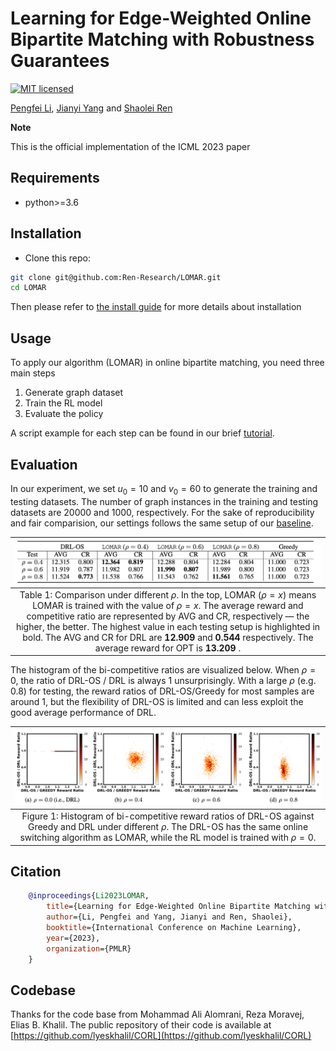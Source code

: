 # Learning for Edge-Weighted Online Bipartite Matching with Robustness Guarantees

[![MIT licensed](https://img.shields.io/badge/license-MIT-brightgreen.svg)](LICENSE)

[Pengfei Li](https://www.cs.ucr.edu/~pli081/), [Jianyi Yang](https://jyang-ai.github.io/) and [Shaolei Ren](https://intra.ece.ucr.edu/~sren/)

**Note**

This is the official implementation of the ICML 2023 paper 

## Requirements

* python>=3.6

## Installation
* Clone this repo:
```bash
git clone git@github.com:Ren-Research/LOMAR.git
cd LOMAR
```
Then please refer to [the install guide](INSTALL.md) for more details about installation

## Usage 
To apply our algorithm (LOMAR) in online bipartite matching, you need three main steps

1. Generate graph dataset
2. Train the RL model
3. Evaluate the policy

A script example for each step can be found in our brief [tutorial](TUTORIAL.md).

## Evaluation

In our experiment, we set $u_0 = 10$ and $v_0 = 60$ to generate the training and testing datasets. The number of graph instances in the training and testing datasets are 20000 and 1000, respectively. For the sake of reproducibility and fair comparision, our settings follows the same setup of our [baseline](https://github.com/lyeskhalil/CORL). 

| ![space-1.jpg](https://github.com/Ren-Research/LOMAR/blob/main/figures/table1.png) |
|:--:|
| Table 1: Comparison under different $\rho$. In the top, LOMAR ($\rho = x$) means LOMAR is trained with the value of $\rho = x$. The average reward and competitive ratio are represented by AVG and CR, respectively — the higher, the better. The highest value in each testing setup is highlighted in bold. The AVG and CR for DRL are <b> 12.909 </b> and <b>0.544 </b> respectively. The average reward for OPT is <b> 13.209 </b> .|

The histogram of the bi-competitive ratios are visualized below. When $\rho = 0$, the ratio of DRL-OS / DRL is always 1 unsurprisingly. With a large $\rho$ (e.g. 0.8) for testing, the reward ratios of DRL-OS/Greedy for most samples are around 1, but the flexibility of DRL-OS is limited and can less exploit the good average performance of DRL. 

| ![space-1.jpg](https://github.com/Ren-Research/LOMAR/blob/main/figures/histogram.png) |
|:--:|
| Figure 1: Histogram of bi-competitive reward ratios of DRL-OS against Greedy and DRL under different $\rho$. The DRL-OS has the same online switching algorithm as LOMAR, while the RL model is trained with $\rho=0$. |

## Citation
```BibTex
    @inproceedings{Li2023LOMAR,
        title={Learning for Edge-Weighted Online Bipartite Matching with Robustness Guarantees},
        author={Li, Pengfei and Yang, Jianyi and Ren, Shaolei},
        booktitle={International Conference on Machine Learning},
        year={2023},
        organization={PMLR}
    }
```


## Codebase
Thanks for the code base from Mohammad Ali Alomrani, Reza Moravej, Elias B. Khalil. The public repository of their code is available at [https://github.com/lyeskhalil/CORL](https://github.com/lyeskhalil/CORL)








